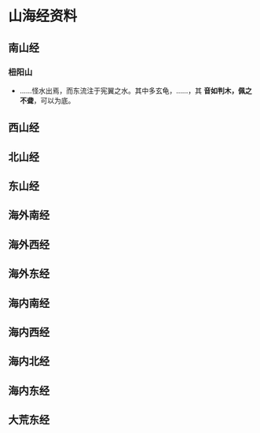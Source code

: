 # 山海经资料

## 南山经

### 杻阳山

* ……怪水出焉，而东流注于宪翼之水。其中多玄龟，……，其 **音如判木，佩之不聋**，可以为底。


## 西山经

## 北山经

## 东山经

## 海外南经

## 海外西经

## 海外东经

## 海内南经

## 海内西经

## 海内北经

## 海内东经

## 大荒东经

